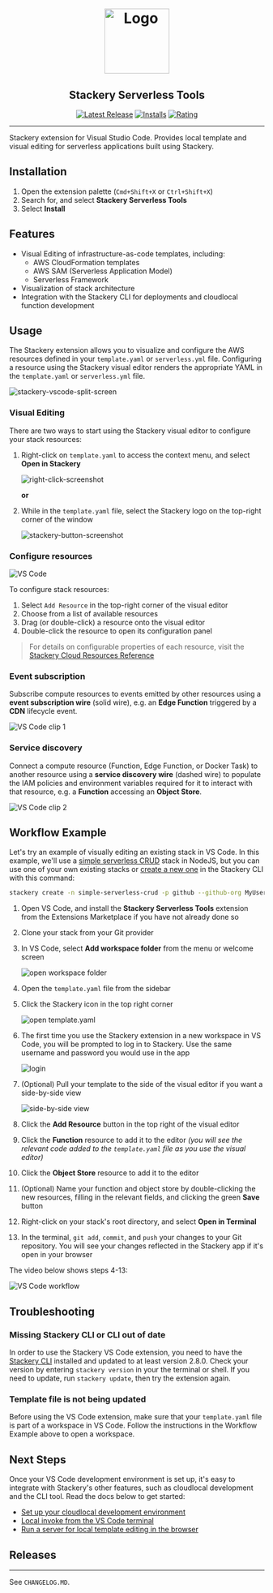 <h1 align="center"><img src="https://s3-us-west-2.amazonaws.com/vscode-readme/img/icon.png" alt="Logo" height="128" /></h1>
<h2 align="center">Stackery Serverless Tools</h2>
<div align="center">

  [![Latest Release](https://vsmarketplacebadge.apphb.com/version-short/kumar-harsh.graphql-for-vscode.svg)](https://marketplace.visualstudio.com/items?itemName=kumar-harsh.graphql-for-vscode)
  [![Installs](https://vsmarketplacebadge.apphb.com/installs-short/kumar-harsh.graphql-for-vscode.svg)](https://marketplace.visualstudio.com/items?itemName=kumar-harsh.graphql-for-vscode)
  [![Rating](https://vsmarketplacebadge.apphb.com/rating-short/kumar-harsh.graphql-for-vscode.svg)](https://marketplace.visualstudio.com/items?itemName=kumar-harsh.graphql-for-vscode)

</div>

<hr>

Stackery extension for Visual Studio Code. Provides local template and visual editing for serverless applications built using Stackery.

## Installation

1. Open the extension palette (`Cmd+Shift+X` or `Ctrl+Shift+X`)
2. Search for, and select __Stackery Serverless Tools__
3. Select __Install__

## Features

* Visual Editing of infrastructure-as-code templates, including:
  * AWS CloudFormation templates
  * AWS SAM (Serverless Application Model)
  * Serverless Framework
* Visualization of stack architecture
* Integration with the Stackery CLI for deployments and cloudlocal function development

## Usage

The Stackery extension allows you to visualize and configure the AWS resources defined in your `template.yaml` or `serverless.yml` file. Configuring a resource using the Stackery visual editor renders the appropriate YAML in the `template.yaml` or `serverless.yml` file.

![stackery-vscode-split-screen](https://s3-us-west-2.amazonaws.com/vscode-readme/img/split-screen-1.png)

### Visual Editing

There are two ways to start using the Stackery visual editor to configure your stack resources:

1. Right-click on `template.yaml` to access the context menu, and select __Open in Stackery__

    ![right-click-screenshot](https://s3-us-west-2.amazonaws.com/vscode-readme/img/right-click-screenshot-1.png)

    __or__

2. While in the `template.yaml` file, select the Stackery logo on the top-right corner of the window

    ![stackery-button-screenshot](https://s3-us-west-2.amazonaws.com/vscode-readme/img/logo-button-screenshot-1.png)

### Configure resources

![VS Code](https://s3-us-west-2.amazonaws.com/vscode-readme/gifs/vscode.gif)

To configure stack resources:

1. Select `Add Resource` in the top-right corner of the visual editor
2. Choose from a list of available resources
3. Drag (or double-click) a resource onto the visual editor
4. Double-click the resource to open its configuration panel

> For details on configurable properties of each resource, visit the <a href="https://docs.stackery.io/docs/api/nodes/Function/" target="_blank" alt="Stackery Cloud Resources Reference">Stackery Cloud Resources Reference</a>

### Event subscription

Subscribe compute resources to events emitted by other resources using a __event subscription wire__ (solid wire), e.g. an __Edge Function__ triggered by a __CDN__ lifecycle event.

![VS Code clip 1](https://s3-us-west-2.amazonaws.com/vscode-readme/gifs/vscode-clip1.gif)

### Service discovery

Connect a compute resource (Function, Edge Function, or Docker Task) to another resource using a __service discovery wire__ (dashed wire) to populate the IAM policies and environment variables required for it to interact with that resource, e.g. a __Function__ accessing an __Object Store__.

![VS Code clip 2](https://s3-us-west-2.amazonaws.com/vscode-readme/gifs/vscode-clip2.gif)

## Workflow Example

Let's try an example of visually editing an existing stack in VS Code. In this example, we'll use a [simple serverless CRUD](https://github.com/stackery/sam-crud-demo) stack in NodeJS, but you can use one of your own existing stacks or [create a new one](https://docs.stackery.io/docs/api/cli/stackery_create) in the Stackery CLI with this command:

```bash
stackery create -n simple-serverless-crud -p github --github-org MyUsername --blueprint-git-url https://github.com/stackery/sam-crud-demo
```

1. Open VS Code, and install the __Stackery Serverless Tools__ extension from the Extensions Marketplace if you have not already done so
2. Clone your stack from your Git provider
3. In VS Code, select __Add workspace folder__ from the menu or welcome screen

    ![open workspace folder](https://s3-us-west-2.amazonaws.com/vscode-readme/img/open-workspace.png)

4. Open the `template.yaml` file from the sidebar
5. Click the Stackery icon in the top right corner

    ![open template.yaml](https://s3-us-west-2.amazonaws.com/vscode-readme/img/open-template.png)

6. The first time you use the Stackery extension in a new workspace in VS Code, you will be prompted to log in to Stackery. Use the same username and password you would use in the app

    ![login](https://s3-us-west-2.amazonaws.com/vscode-readme/img/login.png)

7. (Optional) Pull your template to the side of the visual editor if you want a side-by-side view

    ![side-by-side view](https://s3-us-west-2.amazonaws.com/vscode-readme/img/view.png)

8.  Click the __Add Resource__ button in the top right of the visual editor
9.  Click the __Function__ resource to add it to the editor _(you will see the relevant code added to the `template.yaml` file as you use the visual editor)_
10. Click the __Object Store__ resource to add it to the editor
11. (Optional) Name your function and object store by double-clicking the new resources, filling in the relevant fields, and clicking the green __Save__ button
12. Right-click on your stack's root directory, and select __Open in Terminal__
13. In the terminal, `git add`, `commit`, and `push` your changes to your Git repository. You will see your changes reflected in the Stackery app if it's open in your browser

The video below shows steps 4-13:

![VS Code workflow](https://s3-us-west-2.amazonaws.com/vscode-readme/gifs/vscode-workflow.gif)

## Troubleshooting

### Missing Stackery CLI or CLI out of date

In order to use the Stackery VS Code extension, you need to have the [Stackery CLI](https://docs.stackery.io/docs/using-stackery/cli/) installed and updated to at least version 2.8.0. Check your version by entering `stackery version` in your the terminal or shell. If you need to update, run `stackery update`, then try the extension again.

### Template file is not being updated

Before using the VS Code extension, make sure that your `template.yaml` file is part of a workspace in VS Code. Follow the instructions in the Workflow Example above to open a workspace.

## Next Steps

Once your VS Code development environment is set up, it's easy to integrate with Stackery's other features, such as cloudlocal development and the CLI tool. Read the docs below to get started:

  * [Set up your cloudlocal development environment](https://docs.stackery.io/docs/workflow/local-development)
  * [Local invoke from the VS Code terminal](https://docs.stackery.io/docs/api/cli/stackery_local_invoke)
  * [Run a server for local template editing in the browser](https://docs.stackery.io/docs/api/cli/stackery_dev-server)

## Releases

<hr>

See `CHANGELOG.MD`.
